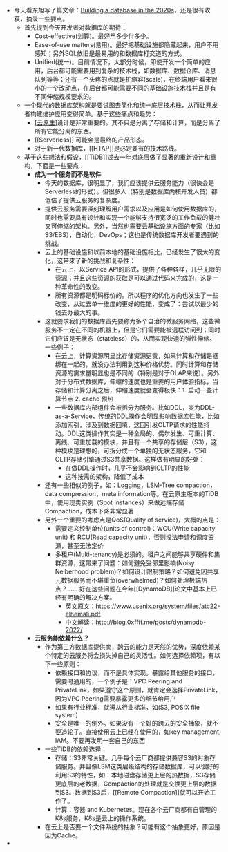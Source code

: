 - 今天看东旭写了篇文章：[Building a database in the 2020s](http://_.0xffff.me/build-database-in-2020s.html)，还是很有收获，摘录一些要点。
	- 首先提到今天开发者对数据库的期待：
		- Cost-effective(划算)。最好用多少付多少。
		- Ease-of-use matters(易用)。最好把基础设施都隐藏起来，用户不用感知；另外SQL依旧是最易用的和数据库打交道的方式。
		- Unified(统一)。目前情况下，大部分时候，即使开发一个简单的应用，后台都可能需要用到复杂的技术栈，如数据库、数据仓库、消息队列等等；还有一个头疼的点就是扩缩容(scale)，在终端用户看来很小的一个改动点，在后台都可能需要不同的基础设施技术栈并且是有不同伸缩规模要求的。
	- 一个现代的数据库架构就是要试图去简化和统一底层技术栈，从而让开发者构建维护应用变得简单。基于这些痛点和趋势：
		- [[云原生]](Cloud-native)设计是非常重要的。其不只是分离了存储和计算，而是分离了所有它能分离的东西。
		- [[Serverless]] 可能会是最终的产品形态。
		- 对于新一代数据库，[[HTAP]]是必定要有的技术路线。
	- 基于这些想法和假设，[[TiDB]]过去一年对底层做了显著的重新设计和重构，下面是一些要点：
		- **成为一个服务而不是软件**
			- 今天的数据库，很明显了，我们应该提供云服务能力（很快会是Serverless的形式）。但很多人（特别是数据库内核开发人员）都低估了提供云服务的复杂度。
			- 提供云服务需要深刻理解用户需求以及应用是如何使用数据库的，同时也需要具有设计和实现一个能够支持很宽泛的工作负载的健壮又可伸缩的架构。另外，当然也需要云基础设施方面的专家（比如S3/EBS），自动化，DevOps；这也是传统数据库开发者要遇到的挑战。
			- 云上的基础设施和以前本地的基础设施相比，已经发生了很大的变化，这带来了新的挑战和复杂性：
				- 在云上，以Service API的形式，提供了各种各样，几乎无限的资源；并且这些资源的获取是可以通过代码来完成的，这是一种革命性的改变。
				- 所有资源都是明码标价的。所以程序的优化方向也发生了一些改变，从过去单一维度的更好的性能，变成了：尝试以最少的钱去办最大的事。
			- 这就要求我们的数据库首先要称为多个自治的微服务网络，这些微服务不一定在不同的机器上，但是它们需要能被远程访问到；同时它们应该是无状态（stateless）的，从而实现快速的弹性伸缩。一些例子：
				- 在云上，计算资源明显比存储资源更贵，如果计算和存储是捆绑在一起的，就没办法利用到这种价格优势。同时计算和存储资源的需求量明显也是不同的（特别是对于OLAP来说）。另外对于分布式数据库，伸缩的速度也是重要的用户体验指标，当存储和计算分离之后，伸缩速度就会变得极快：1. 启动一些计算节点 2. cache 预热
				- 一些数据库内部组件会被拆分为服务。比如DDL，变为DDL-as-a-Service，传统的DDL操作会明显影响数据库性能，比如添加索引，涉及到数据回填，这回引发OLTP请求的性能抖动。DDL这类操作其实是一种全局的、偶尔发生、可重计算、离线、可重加载的模块，并且有一个共享的存储层（S3），这种模块是理想的，可拆分成一个单独的无状态服务，它和OLTP存储引擎通过S3共享数据。这样做有明显的好处：
					- 在做DDL操作时，几乎不会影响到OLTP的性能
					- 这种按需的架构，降低了成本
			- 还有一些相似的例子，如：Logging，LSM-Tree compaction，data compression，meta information等。在云原生版本的TiDB中，使用现卖实例（Spot Instances）来做远端存储Compaction，成本下降非常显著
			- 另外一个重要的考虑点是QoS(Quality of service)，大概的点是：
				- 需要定义控制单位(units of control)：WCU(Write capacity unit) 和 RCU(Read capacity unit)，否则没法申请和调度资源，甚至无法定价
				- 多租户(Multi-tenancy)是必须的。租户之间能够共享硬件和集群资源，这带来了问题：如何避免受邻里影响(Noisy Neiberhood problem)？如何设计限制策略？如何避免因共享元数据服务而不堪重负(overwhelmed)？如何处理极端热点？...... 好在这些问题在今年[[DynamoDB]]论文中基本上已经有明确的解决方案。
					- 英文原文：https://www.usenix.org/system/files/atc22-elhemali.pdf
					- 中文解读：http://blog.0xffff.me/posts/dynamodb-2022/
		- **云服务能依赖什么？**
			- 作为第三方数据库提供商，跨云的能力是天然的优势，深度依赖某个特定的云服务将会损失掉自己的灵活性。如何选择依赖项，有以下一些原则：
				- 依赖接口和协议，而不是具体实现。暴露给其他服务的接口，需要时通用的，一个例子是：VPC Peering and PrivateLink，如果遵守这个原则，就肯定会选择PrivateLink，因为VPC Peering需要暴露更多的细节给用户
				- 如果有行业标准，就遵从行业标准，如(S3, POSIX file system)
				- 安全是唯一的例外。如果没有一个好的跨云的安全抽象，就不要造轮子。直接使用云上已经在使用的，如key management, IAM。不要再发明一套自己的东西
			- 一些TiDB的依赖选择：
				- 存储：S3非常关键。几乎每个云厂商都提供兼容S3的对象存储服务。并且像LSM这类层级结构的存储数据库，可以很好的利用S3的特性，如：本地磁盘存储更上层的热数据，S3存储更底层的老数据，Compaction的处理就是交换更上层的数据到S3。数据到S3后，[[Remote Compaction]]就可以开始工作了。
				- 计算：容器 and Kubernetes。现在各个云厂商都有自管理的K8s服务，K8s是云上的操作系统。
			- 在云上是否要一个文件系统的抽象？可能有这个抽象更好，原因是因为Cache。
-